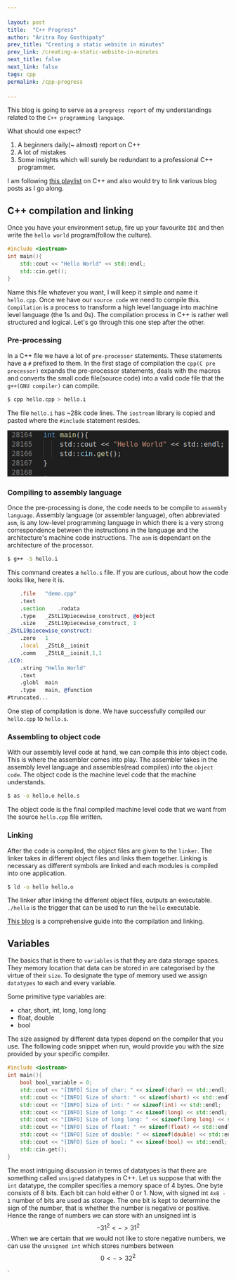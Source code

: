 ```yaml
---

layout: post
title:  "C++ Progress"
author: "Aritra Roy Gosthipaty"
prev_title: "Creating a static website in minutes"
prev_link: /creating-a-static-website-in-minutes
next_title: false
next_link: false
tags: cpp 
permalink: /cpp-progress

---
```


This blog is going to serve as a `progress report` of my understandings related to the `C++ programming language`. 

What should one expect?

1. A beginners daily(~ almost) report on C++
2. A lot of mistakes
3. Some insights which will surely be redundant to a professional C++ programmer.

I am following [this playlist](https://www.youtube.com/watch?v=18c3MTX0PK0&list=PLlrATfBNZ98dudnM48yfGUldqGD0S4FFb&index=1) on C++ and also would try to link various blog posts as I go along.

## C++ compilation and linking

Once you have your environment setup, fire up your favourite `IDE` and then write the `hello world` program(follow the culture). 

```cpp
#include <iostream>
int main(){
    std::cout << "Hello World" << std::endl;
    std::cin.get();
}
```

Name this file whatever you want, I will keep it simple and name it `hello.cpp`. Once we have our `source code` we need to compile this. `Compilation` is a process to transform a high level language into machine level language (the 1s and 0s). The compilation process in C++ is rather well structured and logical. Let's go through this one step after the other.

### Pre-processing

In a C++ file we have a lot of `pre-processor` statements. These statements have a `#` prefixed to them. In the first stage of compilation the `cpp(C pre processor)` expands the pre-processor statements, deals with the macros and converts the small code file(source code) into a valid code file that the `g++(GNU compiler)` can compile.

```bash
$ cpp hello.cpp > hello.i
```

The file `hello.i` has ~28k code lines. The `iostream` library is copied and pasted where the `#include` statement resides.

![many lines](https://raw.githubusercontent.com/ariG23498/ariG23498.github.io/master/assets/post_images/2post/lines_of_code.png)

### Compiling to assembly language

Once the pre-processing is done, the code needs to be compile to `assembly language`. Assembly language (or assembler language), often abbreviated `asm`, is any low-level programming language in which there is a very strong correspondence between the instructions in the language and the architecture's machine code instructions. The `asm` is dependant on the architecture of the processor.

```bash
$ g++ -S hello.i
```

This command creates a `hello.s` file. If you are curious, about how the code looks like, here it is.

```asm
	.file	"demo.cpp"
	.text
	.section	.rodata
	.type	_ZStL19piecewise_construct, @object
	.size	_ZStL19piecewise_construct, 1
_ZStL19piecewise_construct:
	.zero	1
	.local	_ZStL8__ioinit
	.comm	_ZStL8__ioinit,1,1
.LC0:
	.string	"Hello World"
	.text
	.globl	main
	.type	main, @function
#truncated...
```

One step of compilation is done. We have successfully compiled our `hello.cpp` to `hello.s`. 

### Assembling to object code

With our assembly level code at hand, we can compile this into object code. This is where the assembler comes into play. The assembler takes in the assembly level language and assembles(read compiles) into the `object code`. The object code is the machine level code that the machine understands.

```bash
$ as -o hello.o hello.s
```

The object code is the final compiled machine level code that we want from the source `hello.cpp` file written.

### Linking

After the code is compiled, the object files are given to the `linker`. The linker takes in different object files and links them together. Linking is necessary as different symbols are linked and each modules is compiled into one application.

```bash
$ ld -o hello hello.o
```

The linker after linking the different object files, outputs an executable. `./hello` is the trigger that can be used to run the `hello` executable.

[This blog](https://www3.ntu.edu.sg/home/ehchua/programming/cpp/gcc_make.html) is a comprehensive guide into the compilation and linking.

## Variables

The basics that is there to `variables` is that they are data storage spaces. They memory location that data can be stored in are categorised by the virtue of their `size`. To designate the type of memory used we assign `datatypes` to each and every variable.

Some primitive type variables are:

* char, short, int, long, long long
* float, double
* bool

The size assigned by different data types depend on the compiler that you use. The following code snippet when run, would provide you with the size provided by your specific compiler.

```cpp
#include <iostream>
int main(){
    bool bool_variable = 0;
    std::cout << "[INFO] Size of char: " << sizeof(char) << std::endl;
    std::cout << "[INFO] Size of short: " << sizeof(short) << std::endl;
    std::cout << "[INFO] Size of int: " << sizeof(int) << std::endl;
    std::cout << "[INFO] Size of long: " << sizeof(long) << std::endl;
    std::cout << "[INFO] Size of long long: " << sizeof(long long) << std::endl;
    std::cout << "[INFO] Size of float: " << sizeof(float) << std::endl;
    std::cout << "[INFO] Size of double: " << sizeof(double) << std::endl;
    std::cout << "[INFO] Size of bool: " << sizeof(bool) << std::endl;
    std::cin.get();
}
```

The most intriguing discussion in terms of datatypes is that there are something called `unsigned` datatypes in C++. Let us suppose that with the `int` datatype, the compiler specifies a memory space of 4 bytes. One byte consists of 8 bits. Each bit can hold either 0 or 1. Now, with signed int `4x8 - 1` number of bits are used as storage. The one bit is kept to determine the sign of the number, that is whether the number is negative or positive. Hence the range of numbers we can store with an unsigned int is $$ -31^2 <-> 31^2 $$. When we are certain that we would not like to store negative numbers, we can use the `unsigned int` which stores numbers between $$ 0 <-> 32^2 $$.
